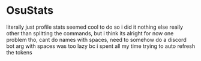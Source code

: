 # OsuStats
literally just profile stats
seemed cool to do so i did it
nothing else really other than splitting the commands, but i think its alright for now
one problem tho, cant do names with spaces, need to somehow do a discord bot arg with spaces
was too lazy bc i spent all my time trying to auto refresh the tokens
